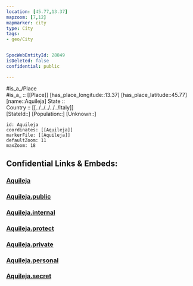 ```yaml
---
location: [45.77,13.37] 
mapzoom: [7,12] 
mapmarker: city 
type: City
tags:
- geo/City


SpocWebEntityId: 28849
isDeleted: false
confidential: public

---
```

#is_a_/Place  
#is_a_ :: [[Place]] 
[has_place_longitude::13.37] 
[has_place_latitude::45.77] 
[name::Aquileja] 
State ::  
Country :: [[../../../../../Italy]]  
[StateId::] 
[Population::] 
[Unknown::] 


```leaflet
id: Aquileja
coordinates: [[Aquileja]] 
markerFile: [[Aquileja]] 
defaultZoom: 11 
maxZoom: 18
```


## Confidential Links & Embeds: 

### [Aquileja](/_Standards/Earth/Continent/Europe/Europe~South/Italy/regions~Italy/Friuli-Venezia_Giulia/Udine.Province/City/Aquileja.md) 

### [Aquileja.public](/_public/Earth/Continent/Europe/Europe~South/Italy/regions~Italy/Friuli-Venezia_Giulia/Udine.Province/City/Aquileja.public.md) 

### [Aquileja.internal](/_internal/Earth/Continent/Europe/Europe~South/Italy/regions~Italy/Friuli-Venezia_Giulia/Udine.Province/City/Aquileja.internal.md) 

### [Aquileja.protect](/_protect/Earth/Continent/Europe/Europe~South/Italy/regions~Italy/Friuli-Venezia_Giulia/Udine.Province/City/Aquileja.protect.md) 

### [Aquileja.private](/_private/Earth/Continent/Europe/Europe~South/Italy/regions~Italy/Friuli-Venezia_Giulia/Udine.Province/City/Aquileja.private.md) 

### [Aquileja.personal](/_personal/Earth/Continent/Europe/Europe~South/Italy/regions~Italy/Friuli-Venezia_Giulia/Udine.Province/City/Aquileja.personal.md) 

### [Aquileja.secret](/_secret/Earth/Continent/Europe/Europe~South/Italy/regions~Italy/Friuli-Venezia_Giulia/Udine.Province/City/Aquileja.secret.md)

